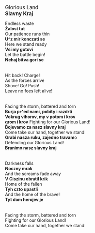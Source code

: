 <big>Glorious Land<br>
<b>Slavny Kraj</big></b>


Endless waste<br>
**Žalost tut** <br>
Our patience runs thin<br>
**U^z  mir konczati se**<br>
Here we stand ready<br>
**Vsi my gotovi**<br>
Let the battle begin!<br>
**Nehaj bitva gori se**<br>
<br><br>
Hit back! Charge!<br>
As the forces arrive<br>
Shove! Go! Push!<br>
Leave no foes left alive!<br>
<br><br>
Facing the storm, battered and torn<br>
**Burja pr^ed nami, pobity i razdrti**<br>
**Vokrug vihorov, my v potom i krov** <br>
**grom i krov**
Fighting for our Glorious Land!<br>
**Bojevamo za nasz slavny kraj**<br>
Come take our hand, together we stand<br>
**Grabi nasza ruku, zajedno travam**o<br>
Defending our Glorious Land!<br>
**Branimo nasz slavny kraj**<br>
<br><br>
Darkness falls<br>
**Noczny mrak**<br>
And the screams fade away<br>
**V Ciszinu obratil krik**<br>
Home of the fallen<br>
**Tyh czto upastli**<br>
And the home of the brave!<br>
**Tyt dom herojev je**<br>
<br><br>
Facing the storm, battered and torn<br>
Fighting for our Glorious Land!<br>
Come take our hand, together we stand<br>

